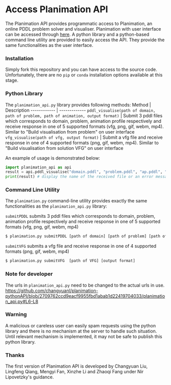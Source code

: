 # Access Planimation API

The Planimation API provides programmatic access to Planimation, an online PDDL problem solver and visualiser. Planimation with user interface can be accessed through [here]. A python library and a python-based command line utility are provided to easily access the API. They provide the same functionalities as the user interface.

### Installation
Simply fork this repository and you can have access to the source code. Unfortunately, there are no `pip` or `conda` installation options available at this stage.

### Python Library

The `planimation_api.py` library provides following methods:
Method | Description
------------ | -------------
`pddl_visualise(path of domain, path of problem, path of animation, output format)` | Submit 3 pddl files which corresponds to domain, problem, animation profile respectively and receive response in one of 5 supported formats (vfg, png, gif, webm, mp4). Similar to "Build visualisation from problem" on user interface
`vfg_visualise(path of vfg, output format)` | Submit a vfg file and receive response in one of 4 supported formats (png, gif, webm, mp4). Similar to "Build visualisation from solution VFG" on user interface

An example of usage is demonstrated below:
```python
import planimation_api as api
result = api.pddl_visualise("domain.pddl", "problem.pddl", "ap.pddl", "mp4")
print(result) # display the name of the received file or an error message
```

### Command Line Utility

The `planimation.py` command-line utility provides exactly the same functionalities as the `planimation_api.py` library:

`submitPDDL` submits 3 pddl files which corresponds to domain, problem, animation profile respectively and receive response in one of 5 supported formats (vfg, png, gif, webm, mp4)
```sh
$ planimation.py submitPDDL [path of domain] [path of problem] [path of animation profile] [output format]
```
`submitVFG` submits a vfg file and receive response in one of 4 supported formats (png, gif, webm, mp4)
```sh
$ planimation.py submitVFG  [path of VFG] [output format]                
```

### Note for developer
The urls in `planimation_api.py` need to be changed to the actual urls in use.
https://github.com/changyuanl/planimation-pythonAPI/blob/2709762ccd9eacf9955fbd1abab1d22419704033/planimation_api.py#L6-L8

### Warning
A malicious or careless user can easily spam requests using the python library and there is no mechanism at the server to handle such situation. Until relevant mechanism is implemented, it may not be safe to publish this python library.

### Thanks
The first version of Planimation API is developed by Changyuan Liu, Lingfeng Qiang, Mengyi Fan, Xinzhe Li and Zhaoqi Fang under Nir Lipovetzky's guidance.

[//]: #
   [here]:<https://planimation.planning.domains/>
